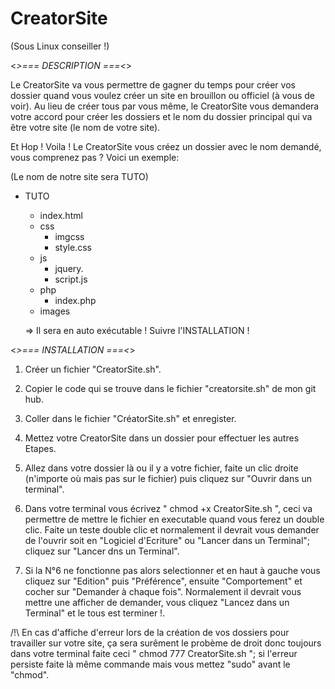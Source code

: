 # CreatorSite

(Sous Linux conseiller !)

<*>=== DESCRIPTION ===<*>


Le CreatorSite va vous permettre de gagner du temps pour créer vos dossier quand vous voulez créer un site en brouillon ou officiel (à vous de voir). Au lieu de créer tous par vous même, le CreatorSite vous demandera votre accord pour créer les dossiers et le nom du dossier principal qui va être votre site (le nom de votre site). 


Et Hop ! Voila ! Le CreatorSite vous créez un dossier avec le nom demandé, vous comprenez pas ? Voici un exemple:

(Le nom de notre site sera TUTO)

- TUTO
  - index.html
  - css
    - imgcss
    - style.css
  - js
    - jquery.
    - script.js
  - php
    - index.php
  - images
  
  => Il sera en auto exécutable ! Suivre l'INSTALLATION !

<*>=== INSTALLATION ===<*>

1) Créer un fichier "CreatorSite.sh".

2) Copier le code qui se trouve dans le fichier "creatorsite.sh" de mon git hub.

3) Coller dans le fichier "CréatorSite.sh" et enregister.

4) Mettez votre CreatorSite dans un dossier pour effectuer les autres Etapes.

5) Allez dans votre dossier là ou il y a votre fichier, faite un clic droite (n'importe où mais pas sur le fichier) puis cliquez sur "Ouvrir dans un terminal".

6) Dans votre terminal vous écrivez " chmod +x CreatorSite.sh ", ceci va permettre de mettre le fichier en executable quand vous ferez un double clic. Faite un teste double clic et normalement il devrait vous demander de l'ouvrir soit en "Logiciel d'Ecriture" ou "Lancer dans un Terminal"; cliquez sur "Lancer dns un Terminal".

7) Si la N°6 ne fonctionne pas alors selectionner et en haut à gauche vous cliquez sur "Edition" puis "Préférence", ensuite "Comportement" et cocher sur "Demander à chaque fois". Normalement il devrait vous mettre une afficher de demander, vous cliquez "Lancez dans un Terminal" et le tous est terminer !.

/!\ En cas d'affiche d'erreur lors de la création de vos dossiers pour travailler sur votre site, ça sera surêment le probème de droit donc toujours dans votre terminal faite ceci " chmod 777 CreatorSite.sh "; si l'erreur persiste faite là même commande mais vous mettez "sudo" avant le "chmod".
